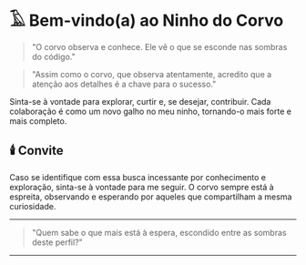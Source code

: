 # 𓄿 Bem-vindo(a) ao Ninho do Corvo

> "O corvo observa e conhece. Ele vê o que se esconde nas sombras do código."

> "Assim como o corvo, que observa atentamente, acredito que a atenção aos detalhes é a chave para o sucesso."

Sinta-se à vontade para explorar, curtir e, se desejar, contribuir. Cada colaboração é como um novo galho no meu ninho, tornando-o mais forte e mais completo.

## 🕯️ Convite

Caso se identifique com essa busca incessante por conhecimento e exploração, sinta-se à vontade para me seguir. O corvo sempre está à espreita, observando e esperando por aqueles que compartilham a mesma curiosidade.

---

> "Quem sabe o que mais está à espera, escondido entre as sombras deste perfil?"

---
